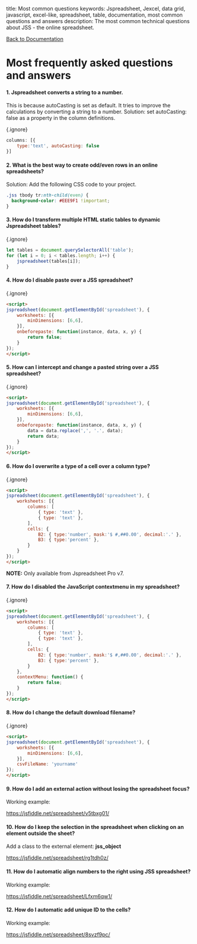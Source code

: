 title: Most common questions
keywords: Jspreadsheet, Jexcel, data grid, javascript, excel-like, spreadsheet, table, documentation, most common questions and answers
description: The most common technical questions about JSS - the online spreadsheet.

[Back to Documentation](/docs/v9)

# Most frequently asked questions and answers



#### 1. Jspreadsheet converts a string to a number.

This is because autoCasting is set as default. It tries to improve the calculations by converting a string to a number. Solution: set autoCasting: false as a property in the column definitions.


{.ignore}
```javascript
columns: [{
    type:'text', autoCasting: false
}]
```
 
#### 2. What is the best way to create odd/even rows in an online spreadsheets?

Solution: Add the following CSS code to your project.



```css
.jss tbody tr:nth-child(even) {
  background-color: #EEE9F1 !important;
}
```
 
#### 3. How do I transform multiple HTML static tables to dynamic Jspreadsheet tables?

{.ignore}
```javascript
let tables = document.querySelectorAll('table');
for (let i = 0; i < tables.length; i++) {
    jspreadsheet(tables[i]);
}
```
 
#### 4. How do I disable paste over a JSS spreadsheet?


{.ignore}
```html
<script>
jspreadsheet(document.getElementById('spreadsheet'), {
    worksheets: [{
        minDimensions: [6,6],
    }],
    onbeforepaste: function(instance, data, x, y) {
        return false;
    }
});
</script>
```
 
#### 5. How can I intercept and change a pasted string over a JSS spreadsheet?



{.ignore}
```html
<script>
jspreadsheet(document.getElementById('spreadsheet'), {
    worksheets: [{
        minDimensions: [6,6],
    }],
    onbeforepaste: function(instance, data, x, y) {
        data = data.replace(',', '.', data);
        return data;
    }
});
</script>
```
 
#### 6. How do I overwrite a type of a cell over a column type?



{.ignore}
```html
<script>
jspreadsheet(document.getElementById('spreadsheet'), {
    worksheets: [{
        columns: [
            { type: 'text' },
            { type: 'text' }, 
        ],
        cells: {
            B2: { type:'number', mask:'$ #,##0.00', decimal:'.' },
            B3: { type:'percent' },
        }
    }
});
</script>
```
 **NOTE:** Only available from Jspreadsheet Pro v7.
#### 7. How do I disabled the JavaScript contextmenu in my spreadsheet?



{.ignore}
```html
<script>
jspreadsheet(document.getElementById('spreadsheet'), {
    worksheets: [{
        columns: [
            { type: 'text' },
            { type: 'text' }, 
        ],
        cells: {
            B2: { type:'number', mask:'$ #,##0.00', decimal:'.' },
            B3: { type:'percent' },
        }
    },
    contextMenu: function() {
        return false;
    }
});
</script>
```
 
#### 8. How do I change the default download filename?



{.ignore}
```html
<script>
jspreadsheet(document.getElementById('spreadsheet'), {
    worksheets: [{
        minDimensions: [6,6],
    }],
    csvFileName: 'yourname'
});
</script>
```
 
#### 9. How do I add an external action without losing the spreadsheet focus?

Working example:

<https://jsfiddle.net/spreadsheet/v5tbxg01/>
#### 10. How do I keep the selection in the spreadsheet when clicking on an element outside the sheet?

Add a class to the external element: **jss_object**

<https://jsfiddle.net/spreadsheet/rg1tdh0z/>
#### 11. How do I automatic align numbers to the right using JSS spreadsheet?

Working example:

<https://jsfiddle.net/spreadsheet/Lfxm6qw1/>
#### 12. How do I automatic add unique ID to the cells?

Working example:

<https://jsfiddle.net/spreadsheet/8svzf9pc/> 

